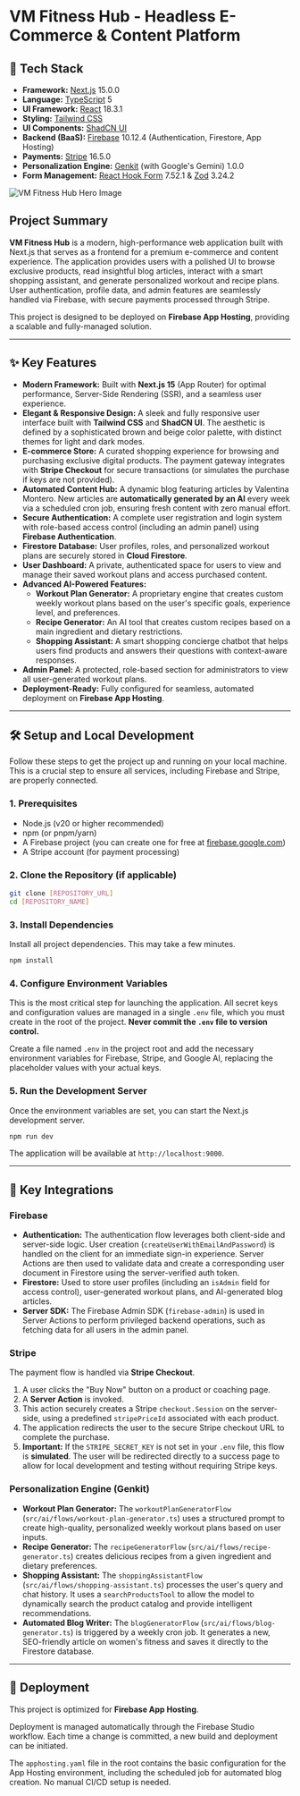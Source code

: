 
# VM Fitness Hub - Headless E-Commerce & Content Platform

## 🚀 Tech Stack

- **Framework:** [Next.js](https://nextjs.org/) 15.0.0
- **Language:** [TypeScript](https://www.typescriptlang.org/) 5
- **UI Framework:** [React](https://reactjs.org/) 18.3.1
- **Styling:** [Tailwind CSS](https://tailwindcss.com/)
- **UI Components:** [ShadCN UI](https://ui.shadcn.com/)
- **Backend (BaaS):** [Firebase](https://firebase.google.com/) 10.12.4 (Authentication, Firestore, App Hosting)
- **Payments:** [Stripe](https://stripe.com/) 16.5.0
- **Personalization Engine:** [Genkit](https://firebase.google.com/docs/genkit) (with Google's Gemini) 1.0.0
- **Form Management:** [React Hook Form](https://react-hook-form.com/) 7.52.1 & [Zod](https://zod.dev/) 3.24.2

![VM Fitness Hub Hero Image](https://images.unsplash.com/photo-1586323289103-e309634e2a1b?crop=entropy&cs=tinysrgb&fit=max&fm=jpg&ixid=M3w3NDE5ODJ8MHwxfHNlYXJjaHw5fHxmaXRuZXNzJTIwd29tYW58ZW58MHx8fHwxNzU5NzY3MDA5fDA&ixlib=rb-4.1.0&q=80&w=1080)

## Project Summary

**VM Fitness Hub** is a modern, high-performance web application built with Next.js that serves as a frontend for a premium e-commerce and content experience. The application provides users with a polished UI to browse exclusive products, read insightful blog articles, interact with a smart shopping assistant, and generate personalized workout and recipe plans. User authentication, profile data, and admin features are seamlessly handled via Firebase, with secure payments processed through Stripe.

This project is designed to be deployed on **Firebase App Hosting**, providing a scalable and fully-managed solution.

---

## ✨ Key Features

- **Modern Framework:** Built with **Next.js 15** (App Router) for optimal performance, Server-Side Rendering (SSR), and a seamless user experience.
- **Elegant & Responsive Design:** A sleek and fully responsive user interface built with **Tailwind CSS** and **ShadCN UI**. The aesthetic is defined by a sophisticated brown and beige color palette, with distinct themes for light and dark modes.
- **E-commerce Store:** A curated shopping experience for browsing and purchasing exclusive digital products. The payment gateway integrates with **Stripe Checkout** for secure transactions (or simulates the purchase if keys are not provided).
- **Automated Content Hub:** A dynamic blog featuring articles by Valentina Montero. New articles are **automatically generated by an AI** every week via a scheduled cron job, ensuring fresh content with zero manual effort.
- **Secure Authentication:** A complete user registration and login system with role-based access control (including an admin panel) using **Firebase Authentication**.
- **Firestore Database:** User profiles, roles, and personalized workout plans are securely stored in **Cloud Firestore**.
- **User Dashboard:** A private, authenticated space for users to view and manage their saved workout plans and access purchased content.
- **Advanced AI-Powered Features:**
    - **Workout Plan Generator:** A proprietary engine that creates custom weekly workout plans based on the user's specific goals, experience level, and preferences.
    - **Recipe Generator:** An AI tool that creates custom recipes based on a main ingredient and dietary restrictions.
    - **Shopping Assistant:** A smart shopping concierge chatbot that helps users find products and answers their questions with context-aware responses.
- **Admin Panel:** A protected, role-based section for administrators to view all user-generated workout plans.
- **Deployment-Ready:** Fully configured for seamless, automated deployment on **Firebase App Hosting**.

---

## 🛠️ Setup and Local Development

Follow these steps to get the project up and running on your local machine. This is a crucial step to ensure all services, including Firebase and Stripe, are properly connected.

### 1. Prerequisites

- Node.js (v20 or higher recommended)
- npm (or pnpm/yarn)
- A Firebase project (you can create one for free at [firebase.google.com](https://firebase.google.com/))
- A Stripe account (for payment processing)

### 2. Clone the Repository (if applicable)

```bash
git clone [REPOSITORY_URL]
cd [REPOSITORY_NAME]
```

### 3. Install Dependencies

Install all project dependencies. This may take a few minutes.

```bash
npm install
```

### 4. Configure Environment Variables

This is the most critical step for launching the application. All secret keys and configuration values are managed in a single `.env` file, which you must create in the root of the project. **Never commit the `.env` file to version control.**

Create a file named `.env` in the project root and add the necessary environment variables for Firebase, Stripe, and Google AI, replacing the placeholder values with your actual keys.

### 5. Run the Development Server

Once the environment variables are set, you can start the Next.js development server.

```bash
npm run dev
```

The application will be available at `http://localhost:9000`.

---

## 🔧 Key Integrations

### Firebase

- **Authentication:** The authentication flow leverages both client-side and server-side logic. User creation (`createUserWithEmailAndPassword`) is handled on the client for an immediate sign-in experience. Server Actions are then used to validate data and create a corresponding user document in Firestore using the server-verified auth token.
- **Firestore:** Used to store user profiles (including an `isAdmin` field for access control), user-generated workout plans, and AI-generated blog articles.
- **Server SDK:** The Firebase Admin SDK (`firebase-admin`) is used in Server Actions to perform privileged backend operations, such as fetching data for all users in the admin panel.

### Stripe

The payment flow is handled via **Stripe Checkout**.
1.  A user clicks the "Buy Now" button on a product or coaching page.
2.  A **Server Action** is invoked.
3.  This action securely creates a Stripe `checkout.Session` on the server-side, using a predefined `stripePriceId` associated with each product.
4.  The application redirects the user to the secure Stripe checkout URL to complete the purchase.
5.  **Important:** If the `STRIPE_SECRET_KEY` is not set in your `.env` file, this flow is **simulated**. The user will be redirected directly to a success page to allow for local development and testing without requiring Stripe keys.

### Personalization Engine (Genkit)

- **Workout Plan Generator:** The `workoutPlanGeneratorFlow` (`src/ai/flows/workout-plan-generator.ts`) uses a structured prompt to create high-quality, personalized weekly workout plans based on user inputs.
- **Recipe Generator:** The `recipeGeneratorFlow` (`src/ai/flows/recipe-generator.ts`) creates delicious recipes from a given ingredient and dietary preferences.
- **Shopping Assistant:** The `shoppingAssistantFlow` (`src/ai/flows/shopping-assistant.ts`) processes the user's query and chat history. It uses a `searchProductsTool` to allow the model to dynamically search the product catalog and provide intelligent recommendations.
- **Automated Blog Writer:** The `blogGeneratorFlow` (`src/ai/flows/blog-generator.ts`) is triggered by a weekly cron job. It generates a new, SEO-friendly article on women's fitness and saves it directly to the Firestore database.

---

## 🚀 Deployment

This project is optimized for **Firebase App Hosting**.

Deployment is managed automatically through the Firebase Studio workflow. Each time a change is committed, a new build and deployment can be initiated.

The `apphosting.yaml` file in the root contains the basic configuration for the App Hosting environment, including the scheduled job for automated blog creation. No manual CI/CD setup is needed.
